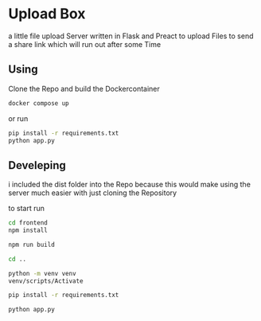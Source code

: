# Upload Box

a little file upload Server written in Flask and Preact to
upload Files to send a share link which will run out after
some Time

## Using

Clone the Repo and build the Dockercontainer
```sh
docker compose up
```

or run

```sh
pip install -r requirements.txt
python app.py
```

## Develeping

i included the dist folder into the Repo because this would make using
the server much easier with just cloning the Repository

to start run
```sh
cd frontend
npm install

npm run build

cd ..

python -m venv venv
venv/scripts/Activate

pip install -r requirements.txt

python app.py
```
